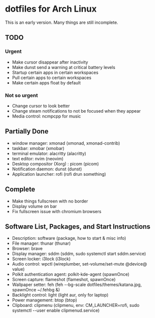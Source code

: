 <h1>dotfiles for Arch Linux</h1>
This is an early version. Many things are still incomplete.

<h2>TODO</h2>
<h3>Urgent</h3>
<ul>
    <li> Make cursor disappear after inactivity</li>
    <li> Make dunst send a warning at critical battery levels</li>
    <li> Startup certain apps in certain workspaces</li>
    <li> Pull certain apps to certain workspaces</li>
    <li> Make certain apps float by default</li>
</ul>

<h3>Not so urgent</h3>
<ul>
    <li> Change cursor to look better</li>
    <li> Change steam notifications to not be focused when they appear</li>
    <li> Media control: ncmpcpp for music</li>
</ul>

<h2>Partially Done</h2>
<ul>
    <li> window manager: xmonad (xmonad, xmonad-contrib)</li>
    <li> taskbar: xmobar (xmobar)</li>
    <li> terminal emulator: alacritty (alacritty)</li>
    <li> text editor: nvim (neovim)</li>
    <li> Desktop compositor (Xorg) : picom (picom)</li>
    <li> Notification daemon: dunst (dunst)</li>
    <li> Application launcher: rofi (rofi drun something)</li>
</ul>

<h2>Complete</h2>
<ul>
    <li> Make things fullscreen with no border</li>
    <li> Display volume on bar</li>
    <li> Fix fullscreen issue with chromium browsers</li>
</ul>

<h2>Software List, Packages, and Start Instructions</h2>
<ul>
    <li> Description: software (package, how to start & misc info)</li>
    <li> File manager: thunar (thunar)</li>
    <li> Browser: brave</li>
    <li> Display manager: sddm (sddm, sudo systemctl start sddm.service)</li>
    <li> Screen locker: i3lock (i3lock)</li>
    <li> Audio control: wpctl (wireplumber, set-volume/set-mute @device@ value)</li>
    <li> Polkit authentication agent: polkit-kde-agent (spawnOnce)</li>
    <li> Screen capture: flameshot (flameshot, spawnOnce)</li>
    <li> Wallpaper setter: feh (feh --bg-scale dotfiles/themes/katana.jpg, spawnOnce ~/.fehbg &)</li>
    <li> Backlight control: light (light aur, only for laptop)</li>
    <li> Power management: btop (btop)</li>
    <li> Clipboard: clipmenu (clipmenu, env: CM_LAUNCHER=rofi, sudo systemctl --user enable clipmenud.service)</li>
</ul>
